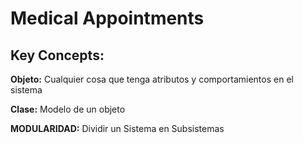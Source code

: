 # Medical Appointments

## Key Concepts:

**Objeto:** Cualquier cosa que tenga atributos y comportamientos en el sistema

**Clase:** Modelo de un objeto

**MODULARIDAD:** Dividir un Sistema en Subsistemas